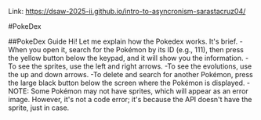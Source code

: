 Link:  https://dsaw-2025-ii.github.io/intro-to-asyncronism-sarastacruz04/

#PokeDex

##PokeDex Guide
Hi! Let me explain how the Pokedex works. It's brief.
-When you open it, search for the Pokémon by its ID (e.g., 111), then press the yellow button below the keypad, and it will show you the information.
-To see the sprites, use the left and right arrows.
-To see the evolutions, use the up and down arrows.
-To delete and search for another Pokémon, press the large black button below the screen where the Pokémon is displayed.
-NOTE: Some Pokémon may not have sprites, which will appear as an error image. However, it's not a code error; it's because the API doesn't have the sprite, just in case.

